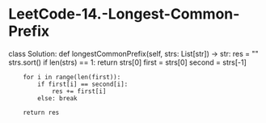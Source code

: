 # LeetCode-14.-Longest-Common-Prefix

class Solution:
	def longestCommonPrefix(self, strs: List[str]) -> str:
		res = ""
		strs.sort()
		if len(strs) == 1:
			return strs[0]
		first = strs[0]
		second = strs[-1]

		for i in range(len(first)):
			if first[i] == second[i]:
				res += first[i]
			else: break

		return res
